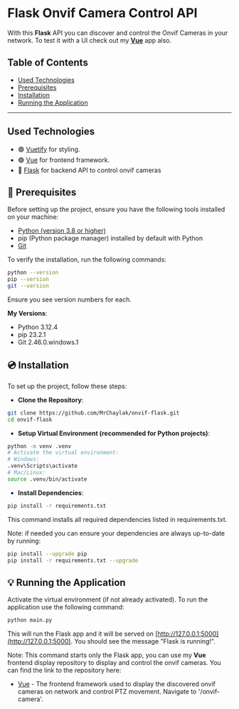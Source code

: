 # Flask Onvif Camera Control API

With this **Flask** API you can discover and control the Onvif Cameras in your network. To test it with a UI check out my **[Vue](https://github.com/MrChaylak/vue-screen-app.git)** app also.

## Table of Contents

- [Used Technologies](#used-technologies)
- [Prerequisites](#-prerequisites)
- [Installation](#-installation)
- [Running the Application](#-running-the-application)

---

## Used Technologies

- 🟣 [Vuetify](https://vuetifyjs.com/) for styling.
- 🟢 [Vue](https://vuejs.org/) for frontend framework.
- 🔴 [Flask](https://flask.palletsprojects.com/) for backend API to control onvif cameras

## 📌 Prerequisites

Before setting up the project, ensure you have the following tools installed on your machine:

- [Python (version 3.8 or higher)](https://www.python.org/downloads/)
- pip (Python package manager) installed by default with Python
- [Git](https://git-scm.com/)


To verify the installation, run the following commands:

```bash
python --version
pip --version
git --version
```

Ensure you see version numbers for each.

**My Versions**:

- Python 3.12.4
- pip 23.2.1
- Git 2.46.0.windows.1

## 💿 Installation

To set up the project, follow these steps:

- **Clone the Repository**: 

```bash
git clone https://github.com/MrChaylak/onvif-flask.git
cd onvif-flask
```

- **Setup Virtual Environment (recommended for Python projects)**:

```bash
python -m venv .venv
# Activate the virtual environment:
# Windows:
.venv\Scripts\activate
# Mac/Linux:
source .venv/bin/activate
```

- **Install Dependencies**: 

```bash
pip install -r requirements.txt
```

This command installs all required dependencies listed in requirements.txt.

Note: if needed you can ensure your dependencies are always up-to-date by running:

```bash
pip install --upgrade pip
pip install -r requirements.txt --upgrade
```

## 💡 Running the Application

Activate the virtual environment (if not already activated).
To run the application use the following command:

```bash
python main.py
```

This will run the Flask app and it will be served on [http://127.0.0.1:5000](http://127.0.0.1:5000). You should see the message "Flask is running!".

Note: This command starts only the Flask app, you can use my **Vue** frontend display repository to display and control the onvif cameras. You can find the link to the repository here:
- [Vue](https://github.com/MrChaylak/vue-screen-app.git) - The frontend framework used to display the discovered onvif cameras on network and control PTZ movement. Navigate to '/onvif-camera'.
